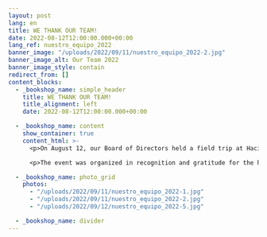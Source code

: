```yaml
---
layout: post
lang: en
title: WE THANK OUR TEAM!
date: 2022-08-12T12:00:00.000+00:00
lang_ref: nuestro_equipo_2022
banner_image: "/uploads/2022/09/11/nuestro_equipo_2022-2.jpg"
banner_image_alt: Our Team 2022
banner_image_style: contain
redirect_from: []
content_blocks:
  - _bookshop_name: simple_header
    title: WE THANK OUR TEAM!
    title_alignment: left
    date: 2022-08-12T12:00:00.000+00:00

  - _bookshop_name: content
    show_container: true
    content_html: >-
      <p>On August 12, our Board of Directors held a field trip at Hacienda Carabali in Río Grande with the Hogar’s management and service staff.</p>

      <p>The event was organized in recognition and gratitude for the hard work that these ladies carry out every day to ensure that the Hogar’s operations are efficient, and that the children have everything they need. Thank you all for your arduous work and dedication!</p>

  - _bookshop_name: photo_grid
    photos:
      - "/uploads/2022/09/11/nuestro_equipo_2022-1.jpg"
      - "/uploads/2022/09/11/nuestro_equipo_2022-2.jpg"
      - "/uploads/2022/09/12/nuestro_equipo_2022-5.jpg"

  - _bookshop_name: divider
---
```

